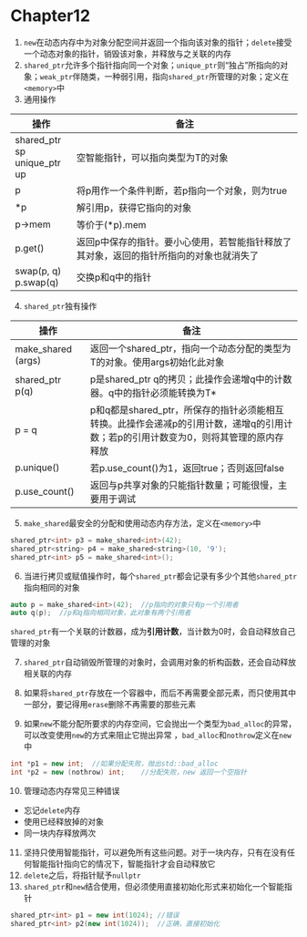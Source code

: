 # Chapter12

1. `new`在动态内存中为对象分配空间并返回一个指向该对象的指针；`delete`接受一个动态对象的指针，销毁该对象，并释放与之关联的内存
2. `shared_ptr`允许多个指针指向同一个对象；`unique_ptr`则“独占”所指向的对象；`weak_ptr`伴随类，一种弱引用，指向`shared_ptr`所管理的对象；定义在`<memory>`中
3. 通用操作

| 操作                                   | 备注                                                         |
| -------------------------------------- | ------------------------------------------------------------ |
| shared_ptr<T> sp<br />unique_ptr<T> up | 空智能指针，可以指向类型为T的对象                            |
| p                                      | 将p用作一个条件判断，若p指向一个对象，则为true               |
| *p                                     | 解引用p，获得它指向的对象                                    |
| p->mem                                 | 等价于(*p).mem                                               |
| p.get()                                | 返回p中保存的指针。要小心使用，若智能指针释放了其对象，返回的指针所指向的对象也就消失了 |
| swap(p, q)<br />p.swap(q)              | 交换p和q中的指针                                             |

4. `shared_ptr`独有操作

| 操作                  | 备注                                                         |
| --------------------- | ------------------------------------------------------------ |
| make_shared<T> (args) | 返回一个shared_ptr，指向一个动态分配的类型为T的对象。使用args初始化此对象 |
| shared_ptr<T> p(q)    | p是shared_ptr q的拷贝；此操作会递增q中的计数器。q中的指针必须能转换为T* |
| p = q                 | p和q都是shared_ptr，所保存的指针必须能相互转换。此操作会递减p的引用计数，递增q的引用计数；若p的引用计数变为0，则将其管理的原内存释放 |
| p.unique()            | 若p.use_count()为1，返回true；否则返回false                  |
| p.use_count()         | 返回与p共享对象的只能指针数量；可能很慢，主要用于调试        |

5. `make_shared`最安全的分配和使用动态内存方法，定义在`<memory>`中

```c++
shared_ptr<int> p3 = make_shared<int>(42);
shared_ptr<string> p4 = make_shared<string>(10, '9');
shared_ptr<int> p5 = make_shared<int>();
```

6. 当进行拷贝或赋值操作时，每个`shared_ptr`都会记录有多少个其他`shared_ptr`指向相同的对象

```c++
auto p = make_shared<int>(42);	//p指向的对象只有p一个引用者
auto q(p);	//p和q指向相同对象，此对象有两个引用者
```

`shared_ptr`有一个关联的计数器，成为**引用计数**，当计数为0时，会自动释放自己管理的对象

7. `shared_ptr`自动销毁所管理的对象时，会调用对象的析构函数，还会自动释放相关联的内存
8. 如果将`shared_ptr`存放在一个容器中，而后不再需要全部元素，而只使用其中一部分，要记得用`erase`删除不再需要的那些元素

9. 如果`new`不能分配所要求的内存空间，它会抛出一个类型为`bad_alloc`的异常，可以改变使用`new`的方式来阻止它抛出异常 ，`bad_alloc`和`nothrow`定义在`new`中

```c++
int *p1 = new int;	//如果分配失败，抛出std::bad_alloc
int *p2 = new (nothrow) int;	//分配失败，new 返回一个空指针
```

10. 管理动态内存常见三种错误

* 忘记`delete`内存
* 使用已经释放掉的对象
* 同一块内存释放两次

11. 坚持只使用智能指针，可以避免所有这些问题。对于一块内存，只有在没有任何智能指针指向它的情况下，智能指针才会自动释放它
12. `delete`之后，将指针赋予`nullptr`
13. `shared_ptr`和`new`结合使用，但必须使用直接初始化形式来初始化一个智能指针

```c++
shared_ptr<int> p1 = new int(1024);	//错误
shared_ptr<int> p2(new int(1024)); 	//正确，直接初始化
```



